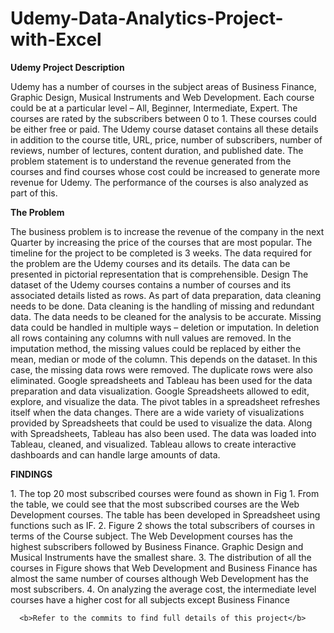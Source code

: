 # Udemy-Data-Analytics-Project-with-Excel

<b>Udemy Project Description</b> <p>
Udemy has a number of courses in the subject areas of Business Finance, Graphic Design, Musical Instruments and Web Development. Each course could be at a particular level – All, Beginner, Intermediate, Expert. The courses are rated by the subscribers between 0 to 1. These courses could be either free or paid. The Udemy course dataset contains all these details in addition to the course title, URL, price, number of subscribers, number of reviews, number of lectures, content duration, and published date. The problem statement is to understand the revenue generated from the courses and find courses whose cost could be increased to generate more revenue for Udemy. The performance of the courses is also analyzed as part of this.
  
 <b> The Problem</b>
  <p>
The business problem is to increase the revenue of the company in the next Quarter by increasing the price of the courses that are most popular. The timeline for the project to be completed is 3 weeks. The data required for the problem are the Udemy courses and its details. The data can be presented in pictorial representation that is comprehensible.
Design
The dataset of the Udemy courses contains a number of courses and its associated details listed as rows. As part of data preparation, data cleaning needs to be done. Data cleaning is the handling of missing and redundant data. The data needs to be cleaned for the analysis to be accurate. Missing data could be handled in multiple ways – deletion or imputation. In deletion all rows containing any columns with null values are removed. In the imputation method, the missing values could be replaced by either the mean, median or mode of the column. This depends on the dataset. In this case, the missing data rows were removed. The duplicate rows were also eliminated.
  Google spreadsheets and Tableau has been used for the data preparation and data visualization. Google Spreadsheets allowed to edit, explore, and visualize the data. The pivot tables in a spreadsheet refreshes itself when the data changes. There are a wide variety of visualizations provided by Spreadsheets that could be used to visualize the data. Along with Spreadsheets, Tableau has also been used. The data was loaded into Tableau, cleaned, and visualized. Tableau allows to create interactive dashboards and can handle large amounts of data.
    <p>
    <b> FINDINGS </b>
    <p>
1. The top 20 most subscribed courses were found as shown in Fig 1. From the table, we could see that the most subscribed courses are the Web Development courses. The table has been developed in Spreadsheet using functions such as IF.
2. Figure 2 shows the total subscribers of courses in terms of the Course subject. The Web Development courses has the highest subscribers followed by Business Finance. Graphic Design and Musical Instruments have the smallest share.
3. The distribution of all the courses in Figure shows that Web Development and Business Finance has almost the same number of courses although Web Development has the most subscribers.
4. On analyzing the average cost, the intermediate level courses have a higher cost for all subjects except Business Finance
      
      <b>Refer to the commits to find full details of this project</b>
